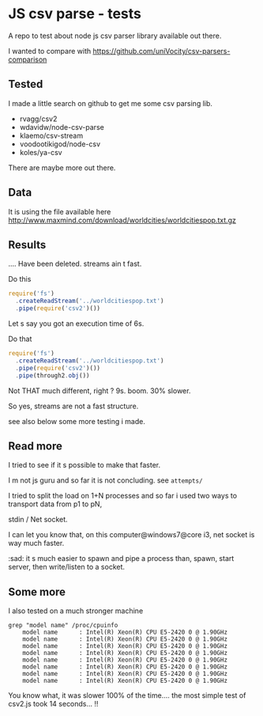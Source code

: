 # JS csv parse - tests

A repo to test about node js csv parser library available out there.

I wanted to compare with https://github.com/uniVocity/csv-parsers-comparison

## Tested

I made a little search on github to get me some csv parsing lib.

- rvagg/csv2
- wdavidw/node-csv-parse
- klaemo/csv-stream
- voodootikigod/node-csv
- koles/ya-csv

There are maybe more out there.

## Data

It is using the file available here
http://www.maxmind.com/download/worldcities/worldcitiespop.txt.gz

## Results

.... Have been deleted. streams ain t fast.

Do this

```js
require('fs')
  .createReadStream('../worldcitiespop.txt')
  .pipe(require('csv2')())
```
Let s say you got an execution time of 6s.

Do that
```js
require('fs')
  .createReadStream('../worldcitiespop.txt')
  .pipe(require('csv2')())
  .pipe(through2.obj())
```

Not THAT much different, right ? 9s. boom. 30% slower.

So yes, streams are not a fast structure.

see also below some more testing i made.


## Read more

I tried to see if it s possible to make that faster.

I m not js guru and so far it is not concluding. see `attempts/`

I tried to split the load on 1+N processes and so far i used two ways to transport data from p1 to pN,

stdin / Net socket.

I can let you know that, on this computer@windows7@core i3, net socket is way much faster.

:sad: it s much easier to spawn and pipe a process than, spawn, start server, then write/listen to a socket.

## Some more

I also tested on a much stronger machine
```
grep "model name" /proc/cpuinfo
    model name      : Intel(R) Xeon(R) CPU E5-2420 0 @ 1.90GHz
    model name      : Intel(R) Xeon(R) CPU E5-2420 0 @ 1.90GHz
    model name      : Intel(R) Xeon(R) CPU E5-2420 0 @ 1.90GHz
    model name      : Intel(R) Xeon(R) CPU E5-2420 0 @ 1.90GHz
    model name      : Intel(R) Xeon(R) CPU E5-2420 0 @ 1.90GHz
    model name      : Intel(R) Xeon(R) CPU E5-2420 0 @ 1.90GHz
    model name      : Intel(R) Xeon(R) CPU E5-2420 0 @ 1.90GHz
    model name      : Intel(R) Xeon(R) CPU E5-2420 0 @ 1.90GHz
```

You know what, it was slower 100% of the time.... the most simple test of csv2.js took 14 seconds... !!
